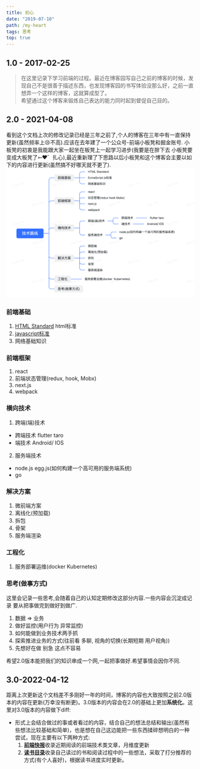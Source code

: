 ```yaml
---
title: 初心
date: "2019-07-10"
path: /my-heart
tags: 思考
top: true
---
```


## 1.0 - 2017-02-25
>在这里记录下学习前端的过程。最近在博客园写自己之前的博客的时候，发现自己不是很善于描述东西，也发现博客园的书写体验没那么好，之前一直想弄一个这样的博客，这就算成型了。  
>希望通过这个博客来锻炼自己表达的能力同时起到督促自己目的。

## 2.0 - 2021-04-08
看到这个文档上次的修改记录已经是三年之前了,个人的博客在三年中有一直保持更新(虽然频率上😢不高).应该在去年建了一个公众号-前端小板凳和掘金账号.
小板凳的初衷是我能跟大家一起坐在板凳上一起学习进步(我要是在胖下去 小板凳要变成大板凳了➳♥゛扎心),最近重新理了下思路以后小板凳和这个博客会主要以如下的内容进行更新(虽然搞不好哪天就不更了).
![技术路线](./roadMap/road.png)  

### 前端基础
1. [HTML Standard](https://html.spec.whatwg.org/#toc-browsers) html标准
2. [javascript标准](https://tc39.es/ecma262/)
3. 网络基础知识

### 前端框架
1. react
2. 前端状态管理(redux, hook, Mobx)
3. next.js
4. webpack

### 横向技术
1. 跨端(端)技术 
  * 跨端技术 flutter taro
  * 端技术 Android/ IOS
2. 服务端技术
  * node.js egg.js(如何构建一个高可用的服务端系统)
  * go  

### 解决方案
1. 微前端方案
2. 离线化(预加载)
3. 拆包
4. 骨架
5. 服务端渲染

### 工程化
1. 服务部署运维(docker Kubernetes)

### 思考(做事方式)
这里会记录一些思考,会随着自己的认知定期修改这部分内容.一些内容会沉淀成记录
要从把事做完到做好到做广.
1. 数据 => 业务
2. 做好监控(用户行为 异常监控)
3. 如何能做到业务技术两手抓
4. 探索推进业务的方式(往前看 多聊, 视角的切换(长期短期 用户视角))
5. 先想好在做 别急 这点不容易  

希望2.0版本能把我们的知识串成一个网,一起把事做好.希望事情会因你不同.

## 3.0-2022-04-12  
距离上次更新这个文档差不多刚好一年的时间，博客的内容也大致按照之前2.0版本的内容在更新(万幸没有断更)。3.0版本的内容会在2.0的基础上更加**系统化**。这里对3.0版本的内容做下diff:
* 形式上会结合做过的事或者看过的内容，结合自己的想法总结和输出(虽然有些想法比较基础和简单)，也是想在自己这边能把一些东西揉碎想明白的一种尝试，现在主要有以下两种方式:  
  1. [**前端快报**](https://icantunderstand.cn/%E5%89%8D%E7%AB%AF%E5%BF%AB%E6%8A%A5/)收录近期阅读的前端技术类文章，月维度更新
  2. [**读书目录**](https://icantunderstand.cn/%E8%AF%BB%E4%B9%A6%E7%9B%AE%E5%BD%95/)收录自己读过的书和阅读过程中的一些想法，采取了打分推荐的方式(有个人喜好)，根据读书进度实时更新。  
